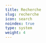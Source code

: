 ```yaml
---
title: Recherche
slug: recherche
icon: search
noindex: true
type: system
weight: 4
---
```

<!--
{{< search >}}
{{< forms >}}
-->